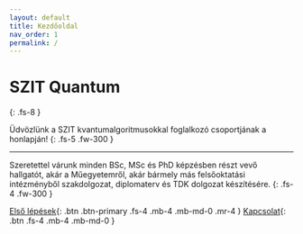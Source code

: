 ```yaml
---
layout: default
title: Kezdőoldal
nav_order: 1
permalink: /
---
```


# SZIT Quantum
{: .fs-8 }

Üdvözlünk a SZIT kvantumalgoritmusokkal foglalkozó csoportjának a honlapján!
{: .fs-5 .fw-300 }

---

Szeretettel várunk minden BSc, MSc és PhD képzésben részt vevő hallgatót, akár a Műegyetemről,
akár bármely más felsőoktatási intézményből szakdolgozat, diplomaterv és TDK dolgozat készítésére.
{: .fs-4 .fw-300 }

[Első lépések](./bevezeto){: .btn .btn-primary .fs-4 .mb-4 .mb-md-0 .mr-4 }
[Kapcsolat](./kapcsolat){: .btn .fs-4 .mb-4 .mb-md-0 }
